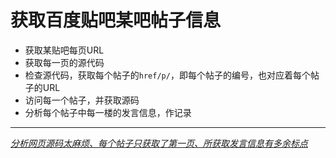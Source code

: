 # 获取百度贴吧某吧帖子信息

- 获取某贴吧每页URL
- 获取每一页的源代码
- 检查源代码，获取每个帖子的`href/p/`，即每个帖子的编号，也对应着每个帖子的URL
- 访问每一个帖子，并获取源码
- 分析每个帖子中每一楼的发言信息，作记录

---

<u>*分析网页源码太麻烦、每个帖子只获取了第一页、所获取发言信息有多余标点*</u>
